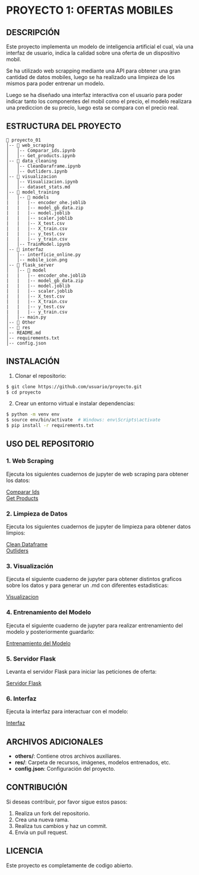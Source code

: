 # PROYECTO 1: OFERTAS MOBILES

## DESCRIPCIÓN
Este proyecto implementa un modelo de inteligencia artificial el cual, vía una interfaz de usuario, indica la calidad sobre una oferta de un dispositivo mobil. 

Se ha utilizado web scrapping mediante una API para obtener una gran cantidad de datos mobiles, luego se ha realizado una limpieza de los mismos para poder entrenar un modelo.

Luego se ha diseñado una interfaz interactiva con el usuario para poder indicar tanto los componentes del mobil como el precio, el modelo realizara una prediccion de su precio, luego esta se compara con el precio real.

## ESTRUCTURA DEL PROYECTO
```
📂 proyecto_01
│-- 📂 web_scraping
│   │-- Comparar_ids.ipynb
│   │-- Get_products.ipynb
│-- 📂 data_cleaning
│   │-- CleanDaraframe.ipynb
│   │-- Outliders.ipynb
│-- 📂 visualizacion
│   │-- Visualizacion.ipynb
│   │-- dataset_stats.md
│-- 📂 model_training
│   │-- 📂 models
|   |   |-- encoder_ohe.joblib
|   |   |-- model_gb_data.zip
|   |   |-- model.joblib
|   |   |-- scaler.joblib
|   |   |-- X_test.csv
|   |   |-- X_train.csv
|   |   |-- y_test.csv
|   |   |-- y_train.csv
│   │-- TrainModel.ipynb
│-- 📂 interfaz
│   │-- interficie_online.py
│   │-- mobile_icon.png
│-- 📂 flask_server
│   │-- 📂 model
|   |   |-- encoder_ohe.joblib
|   |   |-- model_gb_data.zip
|   |   |-- model.joblib
|   |   |-- scaler.joblib
|   |   |-- X_test.csv
|   |   |-- X_train.csv
|   |   |-- y_test.csv
|   |   |-- y_train.csv
│   │-- main.py
│-- 📂 Other
│-- 📂 res
│-- README.md
│-- requirements.txt
│-- config.json
```

## INSTALACIÓN

1. Clonar el repositorio:
```sh
$ git clone https://github.com/usuario/proyecto.git
$ cd proyecto
```
2. Crear un entorno virtual e instalar dependencias:
```sh
$ python -m venv env
$ source env/bin/activate  # Windows: env\Scripts\activate
$ pip install -r requirements.txt
```

## USO DEL REPOSITORIO

### 1. Web Scraping
Ejecuta los siguientes cuadernos de jupyter de web scraping para obtener los datos:  

[Comparar Ids](web_scraping/Comparar_ids.ipynb)  
[Get Products](web_scraping/Comparar_ids.ipynb)


### 2. Limpieza de Datos

Ejecuta los siguientes cuadernos de jupyter de limpieza para obtener datos limpios:  

[Clean Dataframe](web_scraping/Comparar_ids.ipynb)  
[Outliders](web_scraping/Comparar_ids.ipynb)

### 3. Visualización
Ejecuta el siguiente cuaderno de jupyter para obtener distintos graficos sobre los datos y para generar un .md con diferentes estadisticas:

[Visualizacion](web_scraping/Comparar_ids.ipynb)  


### 4. Entrenamiento del Modelo
Ejecuta el siguiente cuaderno de jupyter para realizar entrenamiento del modelo y posteriormente guardarlo:  

[Entrenamiento del Modelo](web_scraping/Comparar_ids.ipynb)  


### 5. Servidor Flask
Levanta el servidor Flask para iniciar las peticiones de oferta:

[Servidor Flask](web_scraping/Comparar_ids.ipynb)  

### 6. Interfaz

Ejecuta la interfaz para interactuar con el modelo:

[Interfaz](web_scraping/Comparar_ids.ipynb)  


## ARCHIVOS ADICIONALES
- **others/**: Contiene otros archivos auxiliares.
- **res/**: Carpeta de recursos, imágenes, modelos entrenados, etc.
- **config.json**: Configuración del proyecto.

## CONTRIBUCIÓN
Si deseas contribuir, por favor sigue estos pasos:
1. Realiza un fork del repositorio.
2. Crea una nueva rama.
3. Realiza tus cambios y haz un commit.
4. Envía un pull request.

## LICENCIA
Este proyecto es completamente de codigo abierto.
